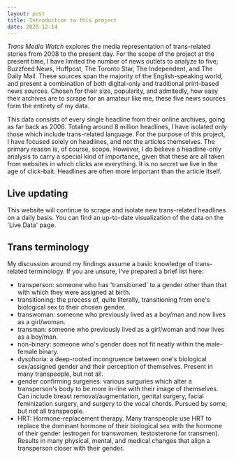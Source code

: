 ```yaml
---
layout: post
title: Introduction to this project
date: 2020-12-14
---
```


*Trans Media Watch* explores the media representation of trans-related stories from 2008 to the present day. For the scope of the project at the present time, I have limited the number of news outlets to analyze to five; Buzzfeed News, Huffpost, The Toronto Star, The Independent, and The Daily Mail. These sources span the majority of the English-speaking world, and present a combination of both digital-only and traditional print-based news sources. Chosen for their size, popularity, and admitedly, how easy their archives are to scrape for an amateur like me, these five news sources form the entirety of my data.

This data consists of every single headline from their online archives, going as far back as 2006. Totaling around 8 million headlines, I have isolated only those which include trans-related language. For the purpose of this project, I have focused solely on headlines, and not the articles themselves. The primary reason is, of course, scope. However, I do believe a headline-only analysis to carry a special kind of importance, given that these are all taken from websites in which clicks are everything. It is no secret we live in the age of click-bait. Headlines are often more important than the article itself.

## Live updating

This website will continue to scrape and isolate new trans-related headlines on a daily basis. You can find an up-to-date visualization of the data on the 'Live Data' page. 

## Trans terminology

My discussion around my findings assume a basic knowledge of trans-related terminology. If you are unsure, I've prepared a brief list here:
* transperson: someone who has 'transitioned' to a gender other than that with which they were assigned at birth.
* transitioning: the process of, quite literally, transitioning from one's biological sex to their chosen gender.
* transwoman: someone who previously lived as a boy/man and now lives as a girl/woman.
* transman: someone who previously lived as a girl/woman and now lives as a boy/man.
* non-binary: someone who's gender does not fit neatly within the male-female binary.
* dysphoria: a deep-rooted incongruence between one's biological sex/assigned gender and their perception of themselves. Present in many transpeople, but not all.
* gender confirming surgeries: various surguries which alter a transperson's body to be more in-line with their image of themselves. Can include breast removal/augmentation, genital surgery, facial feminization surgery, and surgery to the vocal chords. Pursued by some, but not all transpeople.
* HRT: Hormone-replacement therapy. Many transpeople use HRT to replace the dominant hormone of their biological sex with the hormone of their gender (estrogen for transwomen, testosterone for transmen). Results in many physical, mental, and medical changes that align a transperson closer with their gender.

